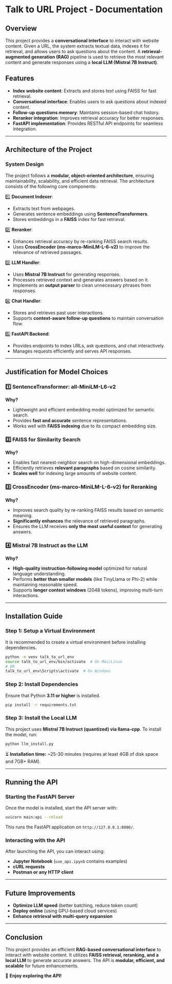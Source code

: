 # Talk to URL Project - Documentation

## Overview
This project provides a **conversational interface** to interact with website content. Given a URL, the system extracts textual data, indexes it for retrieval, and allows users to ask questions about the content. A **retrieval-augmented generation (RAG)** pipeline is used to retrieve the most relevant content and generate responses using a **local LLM (Mistral 7B Instruct)**.

## Features
- **Index website content**: Extracts and stores text using FAISS for fast retrieval.
- **Conversational interface**: Enables users to ask questions about indexed content.
- **Follow-up questions memory**: Maintains session-based chat history.
- **Reranker integration**: Improves retrieval accuracy for better responses.
- **FastAPI implementation**: Provides RESTful API endpoints for seamless integration.

---

## Architecture of the Project

### **System Design**
The project follows a **modular, object-oriented architecture**, ensuring maintainability, scalability, and efficient data retrieval. The architecture consists of the following core components:

1️⃣ **Document Indexer**: 
   - Extracts text from webpages.
   - Generates sentence embeddings using **SentenceTransformers**.
   - Stores embeddings in a **FAISS** index for fast retrieval.

2️⃣ **Reranker**:
   - Enhances retrieval accuracy by re-ranking FAISS search results.
   - Uses **CrossEncoder (ms-marco-MiniLM-L-6-v2)** to improve the relevance of retrieved passages.

3️⃣ **LLM Handler**:
   - Uses **Mistral 7B Instruct** for generating responses.
   - Processes retrieved context and generates answers based on it.
   - Implements an **output parser** to clean unnecessary phrases from responses.

4️⃣ **Chat Handler**:
   - Stores and retrieves past user interactions.
   - Supports **context-aware follow-up questions** to maintain conversation flow.

5️⃣ **FastAPI Backend**:
   - Provides endpoints to index URLs, ask questions, and chat interactively.
   - Manages requests efficiently and serves API responses.

---

## Justification for Model Choices

### **1️⃣ SentenceTransformer: all-MiniLM-L6-v2**
**Why?**
- Lightweight and efficient embedding model optimized for semantic search.
- Provides **fast and accurate** sentence representations.
- Works well with **FAISS indexing** due to its compact embedding size.

### **2️⃣ FAISS for Similarity Search**
**Why?**
- Enables fast nearest-neighbor search on high-dimensional embeddings.
- Efficiently retrieves **relevant paragraphs** based on cosine similarity.
- **Scales well** for indexing large amounts of website content.

### **3️⃣ CrossEncoder (ms-marco-MiniLM-L-6-v2) for Reranking**
**Why?**
- Improves search quality by re-ranking FAISS results based on semantic meaning.
- **Significantly enhances** the relevance of retrieved paragraphs.
- Ensures the LLM receives **only the most useful context** for generating answers.

### **4️⃣ Mistral 7B Instruct as the LLM**
**Why?**
- **High-quality instruction-following model** optimized for natural language understanding.
- Performs **better than smaller models** (like TinyLlama or Phi-2) while maintaining reasonable speed.
- Supports **longer context windows** (2048 tokens), improving multi-turn interactions.

---

## Installation Guide

### **Step 1: Setup a Virtual Environment**
It is recommended to create a virtual environment before installing dependencies.
```bash
python -m venv talk_to_url_env
source talk_to_url_env/bin/activate  # On Mac/Linux
# OR
talk_to_url_env\Scripts\activate  # On Windows
```

### **Step 2: Install Dependencies**
Ensure that Python **3.11 or higher** is installed.
```bash
pip install -r requirements.txt
```

### **Step 3: Install the Local LLM**
This project uses **Mistral 7B Instruct (quantized) via llama-cpp**. To install the model, run:
```bash
python llm_install.py
```
⏳ **Installation time:** ~25-30 minutes (requires at least 4GB of disk space and 7GB+ RAM).

---

## Running the API

### **Starting the FastAPI Server**
Once the model is installed, start the API server with:
```bash
uvicorn main:api --reload
```
This runs the FastAPI application on `http://127.0.0.1:8000/`.

### **Interacting with the API**
After launching the API, you can interact using:
- **Jupyter Notebook** (`use_api.ipynb` contains examples)
- **cURL requests**
- **Postman or any HTTP client**

---

## Future Improvements
- **Optimize LLM speed** (better batching, reduce token count)
- **Deploy online** (using GPU-based cloud services)
- **Enhance retrieval with multi-query expansion**

---

## Conclusion
This project provides an efficient **RAG-based conversational interface** to interact with website content. It utilizes **FAISS retrieval, reranking, and a local LLM** to generate accurate answers. The API is **modular, efficient, and scalable** for future enhancements.

🚀 **Enjoy exploring the API!**